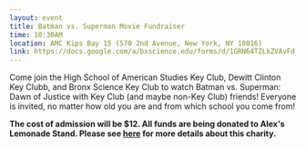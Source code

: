 ```yaml
---
layout: event
title: Batman vs. Superman Movie Fundraiser
time: 10:30AM
location: AMC Kips Bay 15 (570 2nd Avenue, New York, NY 10016)
link: https://docs.google.com/a/bxscience.edu/forms/d/1GRN64TZLkZVAvFd_utCAukfLoTtAynBiJ7LXRfE5i50/edit
---
```

Come join the High School of American Studies Key Club, Dewitt Clinton Key Clubb, and Bronx Science Key Club to watch Batman vs. Superman: Dawn of Justice with Key Club (and maybe non-Key Club) friends! Everyone is invited, no matter how old you are and from which school you come from!

**The cost of admission will be $12. All funds are being donated to Alex's Lemonade Stand. Please see [here](http://www.alexslemonade.org/about/our-mission-history) for more details about this charity.**